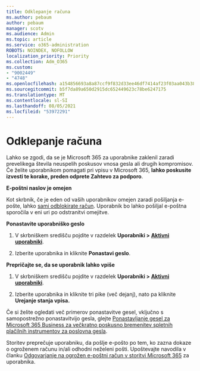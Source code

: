 ```yaml
---
title: Odklepanje računa
ms.author: pebaum
author: pebaum
manager: scotv
ms.audience: Admin
ms.topic: article
ms.service: o365-administration
ROBOTS: NOINDEX, NOFOLLOW
localization_priority: Priority
ms.collection: Adm_O365
ms.custom:
- "9002449"
- "4748"
ms.openlocfilehash: a154856693a8a87ccf9f832d33ee46df7414af23f03aa043b38e6a6c64d5ebaa
ms.sourcegitcommit: b5f7da89a650d2915dc652449623c78be6247175
ms.translationtype: MT
ms.contentlocale: sl-SI
ms.lasthandoff: 08/05/2021
ms.locfileid: "53972291"
---
```

# <a name="unlocking-an-account"></a>Odklepanje računa

Lahko se zgodi, da se je Microsoft 365 za uporabnike zaklenil zaradi prevelikega števila neuspelih poskusov vnosa gesla ali drugih kompromisov. Če želite uporabnikom pomagati pri vpisu v Microsoft 365, **lahko poskusite izvesti te korake, preden odprete Zahtevo za podporo**. 

**E-poštni naslov je omejen**

Kot skrbnik, če je eden od vaših uporabnikov omejen zaradi pošiljanja e-pošte, lahko [sami odblokirate račun](/microsoft-365/security/office-365-security/removing-user-from-restricted-users-portal-after-spam). Uporabnik bo lahko pošiljal e-poštna sporočila v eni uri po odstranitvi omejitve.

**Ponastavite uporabniško geslo**

1. V skrbniškem središču pojdite v razdelek **Uporabniki > [Aktivni uporabniki](https://admin.microsoft.com/Adminportal/Home?source=applauncher#/users)**.

2. Izberite uporabnika in kliknite **Ponastavi geslo**.

**Prepričajte se, da se uporabnik lahko vpiše**

1. V skrbniškem središču pojdite v razdelek **Uporabniki > [Aktivni uporabniki](https://admin.microsoft.com/Adminportal/Home?source=applauncher#/users)**.

2. Izberite uporabnika in kliknite tri pike (več dejanj), nato pa kliknite **Urejanje stanja vpisa.**

Če si želite ogledati več primerov ponastavitve gesel, vključno s samopostrežno ponastavitvijo gesla, glejte [Ponastavljanje gesel za Microsoft 365 Business  za večkratno poskusno bremenitev spletnih plačilnih instrumentov za poslovna gesla](/microsoft-365/admin/add-users/reset-passwords).

Storitev preprečuje uporabniku, da pošlje e-pošto po tem, ko zazna dokaze o ogroženem računu in/ali odhodni neželeni pošti. Upoštevajte navodila v članku [Odgovarjanje na ogrožen e-poštni račun v storitvi Microsoft 365](/microsoft-365/security/office-365-security/responding-to-a-compromised-email-account) za uporabnika.
